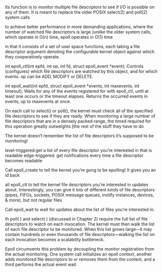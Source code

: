 Its function is to monitor multiple file descriptors to see if I/O is possible on any of them. It is meant to replace the older POSIX select(2) and poll(2) system calls

to achieve better performance in more demanding applications, where the number of watched file descriptors is large (unlike the older system calls, which operate in O(n) time, epoll operates in O(1) time

in that it consists of a set of user space functions, each taking a file descriptor argument denoting the configurable kernel object against which they cooperatively operate.

int epoll_ctl(int epfd, int op, int fd, struct epoll_event *event);
Controls (configures) which file descriptors are watched by this object, and for which events. op can be ADD, MODIFY or DELETE.

int epoll_wait(int epfd, struct epoll_event *events, int maxevents, int timeout);
Waits for any of the events registered for with epoll_ctl, until at least one occurs or the timeout elapses. Returns the occurred events in events, up to maxevents at once.

On each call to select() or poll(), the kernel must check all of the specified file descriptors to see if they are ready. When monitoring a large number of file descriptors that are in a densely packed range, the timed required for this operation greatly outweights [the rest of the stuff they have to do

The kernel doesn’t remember the list of file descriptors it’s supposed to be monitoring!

level-triggered:get a list of every file descriptor you’re interested in that is readable 
edge-triggered: get notifications every time a file descriptor becomes readable

Call epoll_create to tell the kernel you’re gong to be epolling! It gives you an id back

all epoll_ctl to tell the kernel file descriptors you’re interested in updates about. Interestingly, you can give it lots of different kinds of file descriptors (pipes, FIFOs, sockets, POSIX message queues, inotify instances, devices, & more), but not regular files

Call epoll_wait to wait for updates about the list of files you’re interested in.

th poll( ) and select( ) (discussed in Chapter 2) require the full list of file descriptors to watch on each invocation. The kernel must then walk the list of each file descriptor to be monitored. When this list grows large—it may contain hundreds or even thousands of file descriptors—walking the list on each invocation becomes a scalability bottleneck.

Epoll circumvents this problem by decoupling the monitor registration from the actual monitoring. One system call initializes an epoll context, another adds monitored file descriptors to or removes them from the context, and a third performs the actual event wait.
